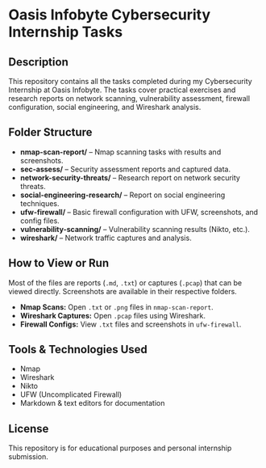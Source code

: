 # Oasis Infobyte Cybersecurity Internship Tasks

## Description
This repository contains all the tasks completed during my Cybersecurity Internship at Oasis Infobyte. The tasks cover practical exercises and research reports on network scanning, vulnerability assessment, firewall configuration, social engineering, and Wireshark analysis.

## Folder Structure
- **nmap-scan-report/** – Nmap scanning tasks with results and screenshots.  
- **sec-assess/** – Security assessment reports and captured data.  
- **network-security-threats/** – Research report on network security threats.  
- **social-engineering-research/** – Report on social engineering techniques.  
- **ufw-firewall/** – Basic firewall configuration with UFW, screenshots, and config files.  
- **vulnerability-scanning/** – Vulnerability scanning results (Nikto, etc.).  
- **wireshark/** – Network traffic captures and analysis.

## How to View or Run
Most of the files are reports (`.md`, `.txt`) or captures (`.pcap`) that can be viewed directly. Screenshots are available in their respective folders.  

- **Nmap Scans:** Open `.txt` or `.png` files in `nmap-scan-report`.  
- **Wireshark Captures:** Open `.pcap` files using Wireshark.  
- **Firewall Configs:** View `.txt` files and screenshots in `ufw-firewall`.

## Tools & Technologies Used
- Nmap  
- Wireshark  
- Nikto  
- UFW (Uncomplicated Firewall)  
- Markdown & text editors for documentation

## License
This repository is for educational purposes and personal internship submission.

